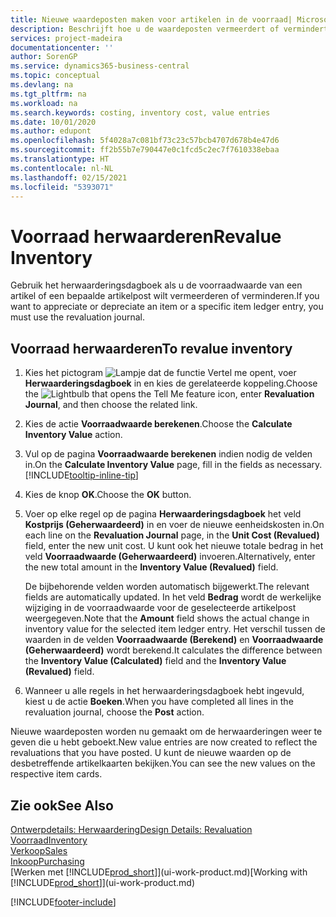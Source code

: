 ```yaml
---
title: Nieuwe waardeposten maken voor artikelen in de voorraad| Microsoft Docs
description: Beschrijft hoe u de waardeposten vermeerdert of vermindert van een of meer artikelen in de voorraad door de huidige, berekende waarde ervan te boeken.
services: project-madeira
documentationcenter: ''
author: SorenGP
ms.service: dynamics365-business-central
ms.topic: conceptual
ms.devlang: na
ms.tgt_pltfrm: na
ms.workload: na
ms.search.keywords: costing, inventory cost, value entries
ms.date: 10/01/2020
ms.author: edupont
ms.openlocfilehash: 5f4028a7c081bf73c23c57bcb4707d678b4e47d6
ms.sourcegitcommit: ff2b55b7e790447e0c1fcd5c2ec7f7610338ebaa
ms.translationtype: HT
ms.contentlocale: nl-NL
ms.lasthandoff: 02/15/2021
ms.locfileid: "5393071"
---
```

# <a name="revalue-inventory"></a><span data-ttu-id="0b51c-103">Voorraad herwaarderen</span><span class="sxs-lookup"><span data-stu-id="0b51c-103">Revalue Inventory</span></span>
<span data-ttu-id="0b51c-104">Gebruik het herwaarderingsdagboek als u de voorraadwaarde van een artikel of een bepaalde artikelpost wilt vermeerderen of verminderen.</span><span class="sxs-lookup"><span data-stu-id="0b51c-104">If you want to appreciate or depreciate an item or a specific item ledger entry, you must use the revaluation journal.</span></span>

## <a name="to-revalue-inventory"></a><span data-ttu-id="0b51c-105">Voorraad herwaarderen</span><span class="sxs-lookup"><span data-stu-id="0b51c-105">To revalue inventory</span></span>
1. <span data-ttu-id="0b51c-106">Kies het pictogram ![Lampje dat de functie Vertel me opent](media/ui-search/search_small.png "Vertel me wat u wilt doen"), voer **Herwaarderingsdagboek** in en kies de gerelateerde koppeling.</span><span class="sxs-lookup"><span data-stu-id="0b51c-106">Choose the ![Lightbulb that opens the Tell Me feature](media/ui-search/search_small.png "Tell me what you want to do") icon, enter **Revaluation Journal**, and then choose the related link.</span></span>
2. <span data-ttu-id="0b51c-107">Kies de actie **Voorraadwaarde berekenen**.</span><span class="sxs-lookup"><span data-stu-id="0b51c-107">Choose the **Calculate Inventory Value** action.</span></span>
3. <span data-ttu-id="0b51c-108">Vul op de pagina **Voorraadwaarde berekenen** indien nodig de velden in.</span><span class="sxs-lookup"><span data-stu-id="0b51c-108">On the **Calculate Inventory Value** page, fill in the fields as necessary.</span></span> [!INCLUDE[tooltip-inline-tip](includes/tooltip-inline-tip_md.md)]
4. <span data-ttu-id="0b51c-109">Kies de knop **OK**.</span><span class="sxs-lookup"><span data-stu-id="0b51c-109">Choose the **OK** button.</span></span>
5. <span data-ttu-id="0b51c-110">Voer op elke regel op de pagina **Herwaarderingsdagboek** het veld **Kostprijs (Geherwaardeerd)** in en voer de nieuwe eenheidskosten in.</span><span class="sxs-lookup"><span data-stu-id="0b51c-110">On each line on the **Revaluation Journal** page, in the **Unit Cost (Revalued)** field, enter the new unit cost.</span></span> <span data-ttu-id="0b51c-111">U kunt ook het nieuwe totale bedrag in het veld **Voorraadwaarde (Geherwaardeerd)** invoeren.</span><span class="sxs-lookup"><span data-stu-id="0b51c-111">Alternatively, enter the new total amount in the **Inventory Value (Revalued)** field.</span></span>

    <span data-ttu-id="0b51c-112">De bijbehorende velden worden automatisch bijgewerkt.</span><span class="sxs-lookup"><span data-stu-id="0b51c-112">The relevant fields are automatically updated.</span></span> <span data-ttu-id="0b51c-113">In het veld **Bedrag** wordt de werkelijke wijziging in de voorraadwaarde voor de geselecteerde artikelpost weergegeven.</span><span class="sxs-lookup"><span data-stu-id="0b51c-113">Note that the **Amount** field shows the actual change in inventory value for the selected item ledger entry.</span></span> <span data-ttu-id="0b51c-114">Het verschil tussen de waarden in de velden **Voorraadwaarde (Berekend)** en **Voorraadwaarde (Geherwaardeerd)** wordt berekend.</span><span class="sxs-lookup"><span data-stu-id="0b51c-114">It calculates the difference between the **Inventory Value (Calculated)** field and the **Inventory Value (Revalued)** field.</span></span>
6. <span data-ttu-id="0b51c-115">Wanneer u alle regels in het herwaarderingsdagboek hebt ingevuld, kiest u de actie **Boeken**.</span><span class="sxs-lookup"><span data-stu-id="0b51c-115">When you have completed all lines in the revaluation journal, choose the **Post** action.</span></span>

<span data-ttu-id="0b51c-116">Nieuwe waardeposten worden nu gemaakt om de herwaarderingen weer te geven die u hebt geboekt.</span><span class="sxs-lookup"><span data-stu-id="0b51c-116">New value entries are now created to reflect the revaluations that you have posted.</span></span> <span data-ttu-id="0b51c-117">U kunt de nieuwe waarden op de desbetreffende artikelkaarten bekijken.</span><span class="sxs-lookup"><span data-stu-id="0b51c-117">You can see the new values on the respective item cards.</span></span>

## <a name="see-also"></a><span data-ttu-id="0b51c-118">Zie ook</span><span class="sxs-lookup"><span data-stu-id="0b51c-118">See Also</span></span>
[<span data-ttu-id="0b51c-119">Ontwerpdetails: Herwaardering</span><span class="sxs-lookup"><span data-stu-id="0b51c-119">Design Details: Revaluation</span></span>](design-details-revaluation.md)  
[<span data-ttu-id="0b51c-120">Voorraad</span><span class="sxs-lookup"><span data-stu-id="0b51c-120">Inventory</span></span>](inventory-manage-inventory.md)  
[<span data-ttu-id="0b51c-121">Verkoop</span><span class="sxs-lookup"><span data-stu-id="0b51c-121">Sales</span></span>](sales-manage-sales.md)  
[<span data-ttu-id="0b51c-122">Inkoop</span><span class="sxs-lookup"><span data-stu-id="0b51c-122">Purchasing</span></span>](purchasing-manage-purchasing.md)  
<span data-ttu-id="0b51c-123">[Werken met [!INCLUDE[prod_short](includes/prod_short.md)]](ui-work-product.md)</span><span class="sxs-lookup"><span data-stu-id="0b51c-123">[Working with [!INCLUDE[prod_short](includes/prod_short.md)]](ui-work-product.md)</span></span>


[!INCLUDE[footer-include](includes/footer-banner.md)]